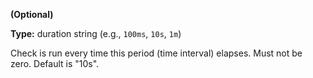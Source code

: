 **(Optional)**

**Type:** duration string (e.g., `100ms`, `10s`, `1m`)

Check is run every time this period (time interval)
elapses. Must not be zero. Default is "10s".